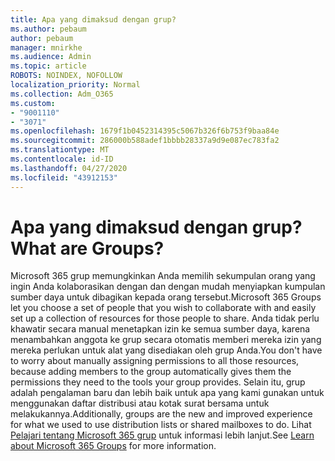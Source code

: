 ```yaml
---
title: Apa yang dimaksud dengan grup?
ms.author: pebaum
author: pebaum
manager: mnirkhe
ms.audience: Admin
ms.topic: article
ROBOTS: NOINDEX, NOFOLLOW
localization_priority: Normal
ms.collection: Adm_O365
ms.custom:
- "9001110"
- "3071"
ms.openlocfilehash: 1679f1b0452314395c5067b326f6b753f9baa84e
ms.sourcegitcommit: 286000b588adef1bbbb28337a9d9e087ec783fa2
ms.translationtype: MT
ms.contentlocale: id-ID
ms.lasthandoff: 04/27/2020
ms.locfileid: "43912153"
---
```

# <a name="what-are-groups"></a><span data-ttu-id="12c19-102">Apa yang dimaksud dengan grup?</span><span class="sxs-lookup"><span data-stu-id="12c19-102">What are Groups?</span></span>

<span data-ttu-id="12c19-103">Microsoft 365 grup memungkinkan Anda memilih sekumpulan orang yang ingin Anda kolaborasikan dengan dan dengan mudah menyiapkan kumpulan sumber daya untuk dibagikan kepada orang tersebut.</span><span class="sxs-lookup"><span data-stu-id="12c19-103">Microsoft 365 Groups let you choose a set of people that you wish to collaborate with and easily set up a collection of resources for those people to share.</span></span> <span data-ttu-id="12c19-104">Anda tidak perlu khawatir secara manual menetapkan izin ke semua sumber daya, karena menambahkan anggota ke grup secara otomatis memberi mereka izin yang mereka perlukan untuk alat yang disediakan oleh grup Anda.</span><span class="sxs-lookup"><span data-stu-id="12c19-104">You don't have to worry about manually assigning permissions to all those resources, because adding members to the group automatically gives them the permissions they need to the tools your group provides.</span></span> <span data-ttu-id="12c19-105">Selain itu, grup adalah pengalaman baru dan lebih baik untuk apa yang kami gunakan untuk menggunakan daftar distribusi atau kotak surat bersama untuk melakukannya.</span><span class="sxs-lookup"><span data-stu-id="12c19-105">Additionally, groups are the new and improved experience for what we used to use distribution lists or shared mailboxes to do.</span></span>  <span data-ttu-id="12c19-106">Lihat [Pelajari tentang Microsoft 365 grup](https://support.office.com/article/b565caa1-5c40-40ef-9915-60fdb2d97fa2) untuk informasi lebih lanjut.</span><span class="sxs-lookup"><span data-stu-id="12c19-106">See [Learn about Microsoft 365 Groups](https://support.office.com/article/b565caa1-5c40-40ef-9915-60fdb2d97fa2) for more information.</span></span> 